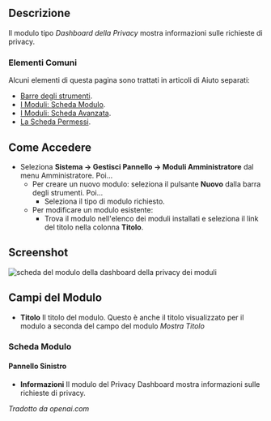 <!-- Filename: Help4.x:Admin_Modules:_Privacy_Dashboard / Display title: Moduli: Dashboard Privacy -->

## Descrizione

Il modulo tipo *Dashboard della Privacy* mostra informazioni sulle richieste di privacy.

### Elementi Comuni

Alcuni elementi di questa pagina sono trattati in articoli di Aiuto separati:

* [Barre degli strumenti](jdocmanual?article=help/common-elements/toolbars).
* [I Moduli: Scheda Modulo](jdocmanual?article=help/modules/modules-module-tab).
* [I Moduli: Scheda Avanzata](jdocmanual?article=help/modules/modules-advanced-tab).
* [La Scheda Permessi](jdocmanual?article=help/common-elements/edit-permissions).

## Come Accedere

- Seleziona **Sistema → Gestisci Pannello → Moduli Amministratore** dal
  menu Amministratore. Poi...
  - Per creare un nuovo modulo: seleziona il pulsante **Nuovo** dalla barra degli strumenti. Poi...
    - Seleziona il tipo di modulo richiesto.
  - Per modificare un modulo esistente:
    - Trova il modulo nell'elenco dei moduli installati e seleziona il
      link del titolo nella colonna **Titolo**.

## Screenshot

![scheda del modulo della dashboard della privacy dei moduli](../../../it/images/modules-admin/modules-privacy-dashboard-module-tab.png)

## Campi del Modulo

- **Titolo** Il titolo del modulo. Questo è anche il titolo visualizzato
  per il modulo a seconda del campo del modulo *Mostra Titolo*

### Scheda Modulo

#### Pannello Sinistro

- **Informazioni** Il modulo del Privacy Dashboard mostra informazioni sulle
  richieste di privacy.

*Tradotto da openai.com*

